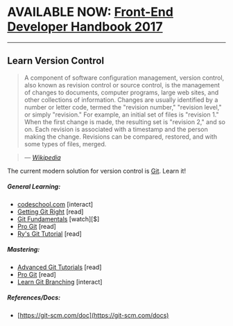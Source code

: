 # AVAILABLE NOW: [Front-End Developer Handbook 2017](https://www.gitbook.com/book/frontendmasters/front-end-handbook-2017/details)

***

## Learn Version Control

> A component of software configuration management, version control, also known as revision control or source control, is the management of changes to documents, computer programs, large web sites, and other collections of information. Changes are usually identified by a number or letter code, termed the "revision number," "revision level," or simply "revision." For example, an initial set of files is "revision 1." When the first change is made, the resulting set is "revision 2," and so on. Each revision is associated with a timestamp and the person making the change. Revisions can be compared, restored, and with some types of files, merged.

><cite>&#8212; [Wikipedia](https://en.wikipedia.org/wiki/Version_control)</cite>

The current modern solution for version control is [Git](https://git-scm.com/). Learn it!

##### General Learning:

* [codeschool.com](https://try.github.io/levels/1/challenges/1) [interact]
* [Getting Git Right](https://www.atlassian.com/git/) [read]
* [Git Fundamentals](http://www.pluralsight.com/courses/git-fundamentals) [watch][$]
* [Pro Git](http://git-scm.com/book/en/v2) [read]
* [Ry's Git Tutorial](http://rypress.com/tutorials/git/introduction) [read]

##### Mastering:

* [Advanced Git Tutorials](https://www.atlassian.com/git/tutorials/advanced-overview/) [read]
* [Pro Git](http://git-scm.com/book/en/v2) [read]
* [Learn Git Branching](http://learngitbranching.js.org/) [interact]

##### References/Docs:

* [https://git-scm.com/doc](https://git-scm.com/docs)

























 






